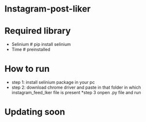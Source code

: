# Instagram-post-liker


# Required library
* Selinium    # pip install selinium
* Time         # preinstalled

# How to run
* step 1: install selinium package in your pc
* step 2: download chrome driver and paste in that folder in which instagram_feed_lker file is present
*step 3 onpen .py file and run

# Updating soon

